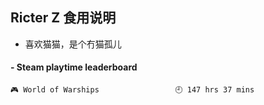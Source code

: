 ## Ricter Z 食用说明
- 喜欢猫猫，是个冇猫孤儿

<!-- steam-box start -->
#### - Steam playtime leaderboard
```text
🎮 World of Warships                 🕘 147 hrs 37 mins
```
<!-- Powered by https://github.com/YouEclipse/steam-box . -->
<!-- steam-box end -->
